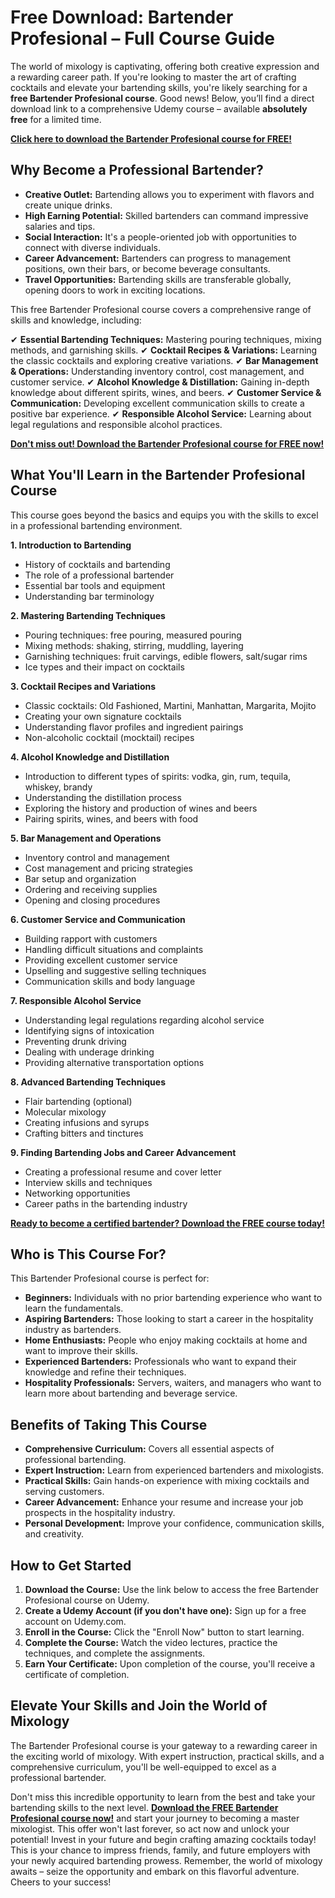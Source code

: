 # Free Download: Bartender Profesional – Full Course Guide

The world of mixology is captivating, offering both creative expression and a rewarding career path. If you're looking to master the art of crafting cocktails and elevate your bartending skills, you're likely searching for a **free Bartender Profesional course**. Good news! Below, you’ll find a direct download link to a comprehensive Udemy course – available **absolutely free** for a limited time.

[**Click here to download the Bartender Profesional course for FREE!**](https://udemywork.com/bartender-profesional)

## Why Become a Professional Bartender?

*   **Creative Outlet:** Bartending allows you to experiment with flavors and create unique drinks.
*   **High Earning Potential:** Skilled bartenders can command impressive salaries and tips.
*   **Social Interaction:** It's a people-oriented job with opportunities to connect with diverse individuals.
*   **Career Advancement:** Bartenders can progress to management positions, own their bars, or become beverage consultants.
*   **Travel Opportunities:** Bartending skills are transferable globally, opening doors to work in exciting locations.

This free Bartender Profesional course covers a comprehensive range of skills and knowledge, including:

✔ **Essential Bartending Techniques:** Mastering pouring techniques, mixing methods, and garnishing skills.
✔ **Cocktail Recipes & Variations:** Learning the classic cocktails and exploring creative variations.
✔ **Bar Management & Operations:** Understanding inventory control, cost management, and customer service.
✔ **Alcohol Knowledge & Distillation:** Gaining in-depth knowledge about different spirits, wines, and beers.
✔ **Customer Service & Communication:** Developing excellent communication skills to create a positive bar experience.
✔ **Responsible Alcohol Service:** Learning about legal regulations and responsible alcohol practices.

[**Don't miss out! Download the Bartender Profesional course for FREE now!**](https://udemywork.com/bartender-profesional)

## What You'll Learn in the Bartender Profesional Course

This course goes beyond the basics and equips you with the skills to excel in a professional bartending environment.

**1. Introduction to Bartending**

*   History of cocktails and bartending
*   The role of a professional bartender
*   Essential bar tools and equipment
*   Understanding bar terminology

**2. Mastering Bartending Techniques**

*   Pouring techniques: free pouring, measured pouring
*   Mixing methods: shaking, stirring, muddling, layering
*   Garnishing techniques: fruit carvings, edible flowers, salt/sugar rims
*   Ice types and their impact on cocktails

**3. Cocktail Recipes and Variations**

*   Classic cocktails: Old Fashioned, Martini, Manhattan, Margarita, Mojito
*   Creating your own signature cocktails
*   Understanding flavor profiles and ingredient pairings
*   Non-alcoholic cocktail (mocktail) recipes

**4. Alcohol Knowledge and Distillation**

*   Introduction to different types of spirits: vodka, gin, rum, tequila, whiskey, brandy
*   Understanding the distillation process
*   Exploring the history and production of wines and beers
*   Pairing spirits, wines, and beers with food

**5. Bar Management and Operations**

*   Inventory control and management
*   Cost management and pricing strategies
*   Bar setup and organization
*   Ordering and receiving supplies
*   Opening and closing procedures

**6. Customer Service and Communication**

*   Building rapport with customers
*   Handling difficult situations and complaints
*   Providing excellent customer service
*   Upselling and suggestive selling techniques
*   Communication skills and body language

**7. Responsible Alcohol Service**

*   Understanding legal regulations regarding alcohol service
*   Identifying signs of intoxication
*   Preventing drunk driving
*   Dealing with underage drinking
*   Providing alternative transportation options

**8. Advanced Bartending Techniques**

*   Flair bartending (optional)
*   Molecular mixology
*   Creating infusions and syrups
*   Crafting bitters and tinctures

**9. Finding Bartending Jobs and Career Advancement**

*   Creating a professional resume and cover letter
*   Interview skills and techniques
*   Networking opportunities
*   Career paths in the bartending industry

[**Ready to become a certified bartender? Download the FREE course today!**](https://udemywork.com/bartender-profesional)

## Who is This Course For?

This Bartender Profesional course is perfect for:

*   **Beginners:** Individuals with no prior bartending experience who want to learn the fundamentals.
*   **Aspiring Bartenders:** Those looking to start a career in the hospitality industry as bartenders.
*   **Home Enthusiasts:** People who enjoy making cocktails at home and want to improve their skills.
*   **Experienced Bartenders:** Professionals who want to expand their knowledge and refine their techniques.
*   **Hospitality Professionals:** Servers, waiters, and managers who want to learn more about bartending and beverage service.

## Benefits of Taking This Course

*   **Comprehensive Curriculum:** Covers all essential aspects of professional bartending.
*   **Expert Instruction:** Learn from experienced bartenders and mixologists.
*   **Practical Skills:** Gain hands-on experience with mixing cocktails and serving customers.
*   **Career Advancement:** Enhance your resume and increase your job prospects in the hospitality industry.
*   **Personal Development:** Improve your confidence, communication skills, and creativity.

## How to Get Started

1.  **Download the Course:** Use the link below to access the free Bartender Profesional course on Udemy.
2.  **Create a Udemy Account (if you don't have one):** Sign up for a free account on Udemy.com.
3.  **Enroll in the Course:** Click the "Enroll Now" button to start learning.
4.  **Complete the Course:** Watch the video lectures, practice the techniques, and complete the assignments.
5.  **Earn Your Certificate:** Upon completion of the course, you'll receive a certificate of completion.

## Elevate Your Skills and Join the World of Mixology

The Bartender Profesional course is your gateway to a rewarding career in the exciting world of mixology. With expert instruction, practical skills, and a comprehensive curriculum, you'll be well-equipped to excel as a professional bartender.

Don't miss this incredible opportunity to learn from the best and take your bartending skills to the next level. **[Download the FREE Bartender Profesional course now!](https://udemywork.com/bartender-profesional)** and start your journey to becoming a master mixologist. This offer won't last forever, so act now and unlock your potential! Invest in your future and begin crafting amazing cocktails today! This is your chance to impress friends, family, and future employers with your newly acquired bartending prowess. Remember, the world of mixology awaits – seize the opportunity and embark on this flavorful adventure. Cheers to your success!
